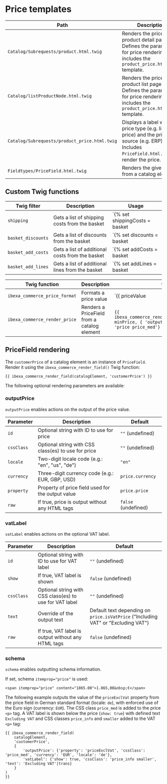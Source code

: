 # Price templates

| Path     | Description       |
| -------- | ----------------- |
| `Catalog/Subrequests/product.html.twig` | Renders the price on product detail page. Defines the parameters for price rendering and includes the `product_price.html.twig` template.|
| `Catalog/listProductNode.html.twig` | Renders the price on product list page. Defines the parameters for price rendering and includes the `product_price.html.twig` template.|
| `Catalog/Subrequests/product_price.html.twig` | Displays a label with the price type (e.g. list price) and the price source (e.g. ERP). Includes `PriceField.html.twig` to render the price.
| `Fieldtypes/PriceField.html.twig` | Renders the given price from a catalog element. |

## Custom Twig functions

|Twig filter|Description|Usage|
|--- |--- |--- |
|`shipping`|Gets a list of shipping costs from the basket|`{% set shippingCosts = basket|shipping %}`|
|`basket_discounts`|Gets a list of discounts from the basket|`{% set discounts = basket|basket_discounts %}`|
|`basket_add_costs`|Gets a list of additional costs from the basket|`{% set addCosts = basket|basket_add_costs %}`|
|`basket_add_lines`|Gets a list of additional lines from the basket|`{% set addLines = basket|basket_add_lines %}`|

|Twig function|Description|Usage|
|--- |--- |--- |
|`ibexa_commerce_price_format`|Formats a price value|`{{ priceValue|ibexa_commerce_price_format(currency, locale) }}`|
|`ibexa_commerce_render_price`|Renders a PriceField from a catalog element|`{{ ibexa_commerce_render_price(catalogElement, minPrice, { 'outputPrice': {'cssClass': 'price price_med'} }) }}`|

## PriceField rendering

The `customerPrice` of a catalog element is an instance of `PriceField`.
Render it using the `ibexa_commerce_render_field()` Twig function:

``` html+twig
{{ ibexa_commerce_render_field(catalogElement, 'customerPrice') }}
```

The following optional rendering parameters are available:

### outputPrice

`outputPrice` enables actions on the output of the price value.

|Parameter|Description|Default|
|--- |--- |--- |
|`id`|Optional string with ID to use for price|`""` (undefined)|
|`cssClass`|Optional string with CSS class(es) to use for price|`""` (undefined)|
|`locale`|Two-digit locale code (e.g.: "en", "us", "de")|`"en"`|
|`currency`|Three-digit currency code (e.g.: EUR, GBP, USD)|`price.currency`|
|`property`|Property of price field used for the output value|`price.price`|
|`raw`|If true, price is output without any HTML tags|`false` (undefined)|

### vatLabel

`vatLabel` enables actions on the optional VAT label.

|Parameter|Description|Default|
|--- |--- |--- |
|`id`|Optional string with ID to use for VAT label|`""` (undefined)|
|`show`|If true, VAT label is shown|`false` (undefined)|
|`cssClass`|Optional string with CSS class(es) to use for VAT label|`""` (undefined)|
|`text`|Override of the output text|Default text depending on `price.isVatPrice` ("Including VAT" or "Excluding VAT")|
|`raw`|If true, VAT label is output without any HTML tags|`false` (undefined)|

### schema

`schema` enables outputting schema information.

If set, schema `itemprop="price"` is used:

```
<span itemprop="price" content="1865.00">1.865,00&nbsp;€</span>
```

The following example outputs the value of the `priceExclVat` property from the price field in German standard format (locale: `de`),
with enforced use of the Euro sign (currency: `EUR`). 
The CSS class `price_med` is added to the price `<p>` tag.
A VAT label is shown below the price (`show: true`) with defined text `Excluding VAT` and CSS classes `price_info` and `smaller` added to the VAT `<p>` tag:

``` html+twig
{{ ibexa_commerce_render_field(
    catalogElement,
    'customerPrice',
    {
        'outputPrice': {'property': 'priceExclVat', 'cssClass': 'price_med', 'currency': 'EUR', 'locale': 'de'},
        'vatLabel': {'show': true, 'cssClass': 'price_info smaller', 'text': 'Excluding VAT'|trans}
    }
)
}}
```
